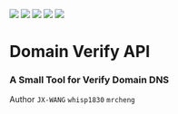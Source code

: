 ![](https://img.shields.io/badge/license-GPL-blue.svg) ![](https://img.shields.io/github/repo-size/whisp1830/domain_verify_api.svg) ![](https://img.shields.io/bitbucket/issues-raw/whisp1830/domain_verify_api.svg) ![](https://img.shields.io/github/forks/whisp1830/domain_verify_api.svg?label=Fork) ![](https://img.shields.io/github/stars/whisp1830/domain_verify_api.svg?style=social)  

# Domain Verify API
### A Small Tool for Verify Domain DNS
Author ```JX-WANG``` ```whisp1830``` ```mrcheng```
